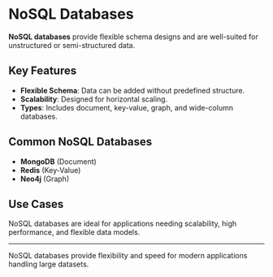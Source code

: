 # NoSQL Databases

**NoSQL databases** provide flexible schema designs and are well-suited for unstructured or semi-structured data.

## Key Features

- **Flexible Schema**: Data can be added without predefined structure.
- **Scalability**: Designed for horizontal scaling.
- **Types**: Includes document, key-value, graph, and wide-column databases.

## Common NoSQL Databases

- **MongoDB** (Document)
- **Redis** (Key-Value)
- **Neo4j** (Graph)

## Use Cases

NoSQL databases are ideal for applications needing scalability, high performance, and flexible data models.

---

NoSQL databases provide flexibility and speed for modern applications handling large datasets.
